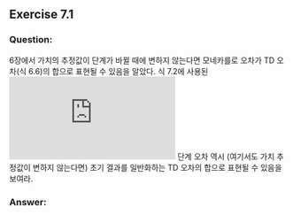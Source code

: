 ## Exercise 7.1

### Question:

6장에서 가치의 추정값이 단계가 바뀔 때에 변하지 않는다면 모네카를로 오차가 TD 오차(식 6.6)의 합으로 표현될 수 있음을 알았다. 식 7.2에 사용된 ![equation](https://latex.codecogs.com/svg.latex?n) 단계 오차 역시 (여기서도 가치 추정값이 변하지 않는다면) 초기 결과를 일반화하는 TD 오차의 합으로 표현될 수 있음을 보여라.

### Answer:
